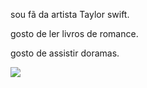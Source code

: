sou fã da artista Taylor swift. 

gosto de ler livros de romance. 

gosto de assistir doramas.


![](https://media1.tenor.com/m/eDHj7Zyq_SkAAAAd/swifferpics-taylor-swift.gif)

